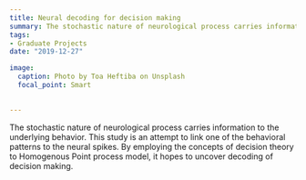 ```yaml
---
title: Neural decoding for decision making
summary: The stochastic nature of neurological process carries information to the underlying behavior. 
tags: 
- Graduate Projects
date: "2019-12-27"

image:
  caption: Photo by Toa Heftiba on Unsplash
  focal_point: Smart
  

---
```

The stochastic nature of neurological process carries information to the underlying
behavior. This study is an attempt to link one of the behavioral patterns to the neural
spikes. By employing the concepts of decision theory to Homogenous Point process
model, it hopes to uncover decoding of decision making.

 




